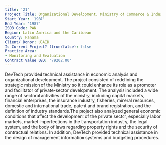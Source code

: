 ```yaml
---
title: '21'
Project Title: Organizational Development, Ministry of Commerce & Industry
Start Year: '1987'
End Year: '1987'
ISO3 Code: PAN
Region: Latin America and the Caribbean
Country: Panama
Client/ Donor: USAID
Is Current Project? (true/false): false
Practice Area:
- Monitoring and Evaluation
Contract Value USD: '79202.00'
---
```


DevTech provided technical assistance in economic analysis and organizational development. The project consisted of redefining the strategic mission of the Ministry so it could enhance its role as a promoter and facilitator of private-sector development. The analysis included a wide range of sectoral activities of the ministry, including capital markets, financial enterprises, the insurance industry, fisheries, mineral resources, domestic and international trade, patent and brand registration, and the definition of industry standards.The project also analyzed general economic conditions that affect the development of the private sector, especially labor markets, market imperfections in the transportation industry, the legal system, and the body of laws regarding property rights and the security of contractual relations. In addition, DevTech provided technical assistance in the design of management information systems and budgeting procedures.